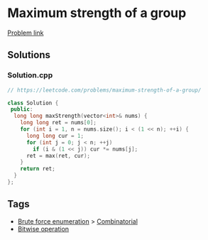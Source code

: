 # Maximum strength of a group

[Problem link](https://leetcode.com/problems/maximum-strength-of-a-group/)

## Solutions


### Solution.cpp
```cpp
// https://leetcode.com/problems/maximum-strength-of-a-group/

class Solution {
 public:
  long long maxStrength(vector<int>& nums) {
    long long ret = nums[0];
    for (int i = 1, n = nums.size(); i < (1 << n); ++i) {
      long long cur = 1;
      for (int j = 0; j < n; ++j)
        if (i & (1 << j)) cur *= nums[j];
      ret = max(ret, cur);
    }
    return ret;
  }
};
```
## Tags

* [Brute force enumeration](/README.md#Brute_force_enumeration) > [Combinatorial](/README.md#Brute_force_enumeration-Combinatorial)
* [Bitwise operation](/README.md#Bitwise_operation)
